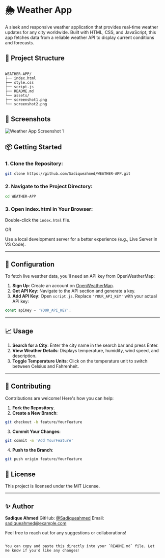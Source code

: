 

# 🌦️ Weather App

A sleek and responsive weather application that provides real-time weather updates for any city worldwide. Built with HTML, CSS, and JavaScript, this app fetches data from a reliable weather API to display current conditions and forecasts.

## 📁 Project Structure

```

WEATHER-APP/
├── index.html
├── style.css
├── script.js
├── README.md
└── assets/
├── screenshot1.png
└── screenshot2.png

````

## 📸 Screenshots

![Weather App Screenshot 1](./Screenshot%202025-05-11%20195741.png)
  


## 📦 Getting Started

### 1. **Clone the Repository**:

```bash
git clone https://github.com/Sadiqueahmed/WEATHER-APP.git
````

### 2. **Navigate to the Project Directory**:

```bash
cd WEATHER-APP
```

### 3. **Open index.html in Your Browser**:

Double-click the `index.html` file.

OR

Use a local development server for a better experience (e.g., Live Server in VS Code).

---

## 🔧 Configuration

To fetch live weather data, you'll need an API key from OpenWeatherMap:

1. **Sign Up**: Create an account on [OpenWeatherMap](https://openweathermap.org/).
2. **Get API Key**: Navigate to the API section and generate a key.
3. **Add API Key**: Open `script.js`. Replace `'YOUR_API_KEY'` with your actual API key:

```javascript
const apiKey = 'YOUR_API_KEY';
```

---

## 📈 Usage

1. **Search for a City**: Enter the city name in the search bar and press Enter.
2. **View Weather Details**: Displays temperature, humidity, wind speed, and description.
3. **Toggle Temperature Units**: Click on the temperature unit to switch between Celsius and Fahrenheit.

---

## 🤝 Contributing

Contributions are welcome! Here's how you can help:

1. **Fork the Repository**.
2. **Create a New Branch**:

```bash
git checkout -b feature/YourFeature
```

3. **Commit Your Changes**:

```bash
git commit -m 'Add YourFeature'
```

4. **Push to the Branch**:

```bash
git push origin feature/YourFeature
```


## 📄 License

This project is licensed under the MIT License.

---

## ✨ Author

**Sadique Ahmed**
GitHub: [@Sadiqueahmed](https://github.com/Sadiqueahmed)
Email: [sadiqueahmed@example.com](mailto:sadiqueahmed@example.com)

Feel free to reach out for any suggestions or collaborations!

```

You can copy and paste this directly into your `README.md` file. Let me know if you'd like any changes!
```
